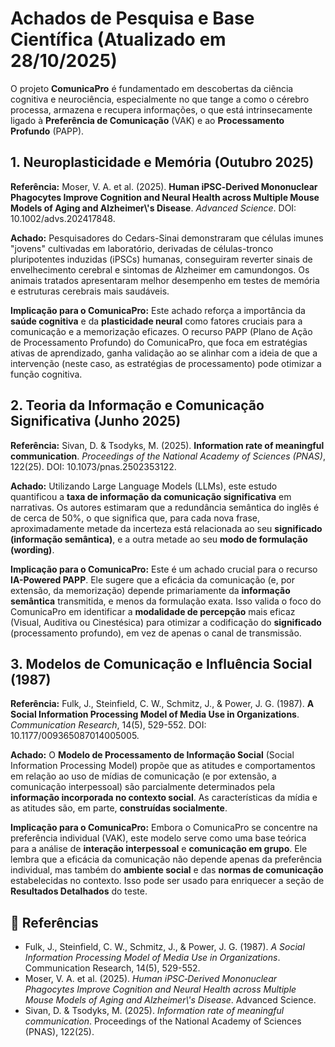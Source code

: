 # Achados de Pesquisa e Base Científica (Atualizado em 28/10/2025)

O projeto **ComunicaPro** é fundamentado em descobertas da ciência cognitiva e neurociência, especialmente no que tange a como o cérebro processa, armazena e recupera informações, o que está intrinsecamente ligado à **Preferência de Comunicação** (VAK) e ao **Processamento Profundo** (PAPP).

## 1. Neuroplasticidade e Memória (Outubro 2025)

**Referência:** Moser, V. A. et al. (2025). **Human iPSC‐Derived Mononuclear Phagocytes Improve Cognition and Neural Health across Multiple Mouse Models of Aging and Alzheimer\\'s Disease**. _Advanced Science_. DOI: 10.1002/advs.202417848.

**Achado:** Pesquisadores do Cedars-Sinai demonstraram que células imunes "jovens" cultivadas em laboratório, derivadas de células-tronco pluripotentes induzidas (iPSCs) humanas, conseguiram reverter sinais de envelhecimento cerebral e sintomas de Alzheimer em camundongos. Os animais tratados apresentaram melhor desempenho em testes de memória e estruturas cerebrais mais saudáveis.

**Implicação para o ComunicaPro:** Este achado reforça a importância da **saúde cognitiva** e da **plasticidade neural** como fatores cruciais para a comunicação e a memorização eficazes. O recurso PAPP (Plano de Ação de Processamento Profundo) do ComunicaPro, que foca em estratégias ativas de aprendizado, ganha validação ao se alinhar com a ideia de que a intervenção (neste caso, as estratégias de processamento) pode otimizar a função cognitiva.

## 2. Teoria da Informação e Comunicação Significativa (Junho 2025)

**Referência:** Sivan, D. & Tsodyks, M. (2025). **Information rate of meaningful communication**. _Proceedings of the National Academy of Sciences (PNAS)_, 122(25). DOI: 10.1073/pnas.2502353122.

**Achado:** Utilizando Large Language Models (LLMs), este estudo quantificou a **taxa de informação da comunicação significativa** em narrativas. Os autores estimaram que a redundância semântica do inglês é de cerca de 50%, o que significa que, para cada nova frase, aproximadamente metade da incerteza está relacionada ao seu **significado (informação semântica)**, e a outra metade ao seu **modo de formulação (wording)**.

**Implicação para o ComunicaPro:** Este é um achado crucial para o recurso **IA-Powered PAPP**. Ele sugere que a eficácia da comunicação (e, por extensão, da memorização) depende primariamente da **informação semântica** transmitida, e menos da formulação exata. Isso valida o foco do ComunicaPro em identificar a **modalidade de percepção** mais eficaz (Visual, Auditiva ou Cinestésica) para otimizar a codificação do **significado** (processamento profundo), em vez de apenas o canal de transmissão.

## 3. Modelos de Comunicação e Influência Social (1987)

**Referência:** Fulk, J., Steinfield, C. W., Schmitz, J., & Power, J. G. (1987). **A Social Information Processing Model of Media Use in Organizations**. _Communication Research_, 14(5), 529-552. DOI: 10.1177/009365087014005005.

**Achado:** O **Modelo de Processamento de Informação Social** (Social Information Processing Model) propõe que as atitudes e comportamentos em relação ao uso de mídias de comunicação (e por extensão, a comunicação interpessoal) são parcialmente determinados pela **informação incorporada no contexto social**. As características da mídia e as atitudes são, em parte, **construídas socialmente**.

**Implicação para o ComunicaPro:** Embora o ComunicaPro se concentre na preferência individual (VAK), este modelo serve como uma base teórica para a análise de **interação interpessoal** e **comunicação em grupo**. Ele lembra que a eficácia da comunicação não depende apenas da preferência individual, mas também do **ambiente social** e das **normas de comunicação** estabelecidas no contexto. Isso pode ser usado para enriquecer a seção de **Resultados Detalhados** do teste.

## 📝 Referências

- Fulk, J., Steinfield, C. W., Schmitz, J., & Power, J. G. (1987). _A Social Information Processing Model of Media Use in Organizations_. Communication Research, 14(5), 529-552.
- Moser, V. A. et al. (2025). _Human iPSC‐Derived Mononuclear Phagocytes Improve Cognition and Neural Health across Multiple Mouse Models of Aging and Alzheimer\\'s Disease_. Advanced Science.
- Sivan, D. & Tsodyks, M. (2025). _Information rate of meaningful communication_. Proceedings of the National Academy of Sciences (PNAS), 122(25).
